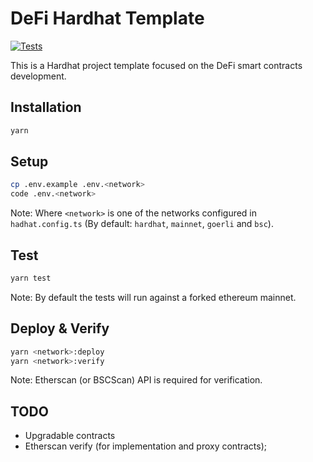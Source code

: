 # DeFi Hardhat Template

[![Tests](https://github.com/marcelomorgado/defi-hardhat-template/actions/workflows/main.yml/badge.svg)](https://github.com/marcelomorgado/defi-hardhat-template/actions/workflows/main.yml)

This is a Hardhat project template focused on the DeFi smart contracts development.

## Installation

```bash
yarn
```

## Setup

```bash
cp .env.example .env.<network>
code .env.<network>
```

Note: Where `<network>` is one of the networks configured in `hadhat.config.ts` (By default: `hardhat`, `mainnet`, `goerli` and `bsc`).

## Test

```bash
yarn test
```

Note: By default the tests will run against a forked ethereum mainnet.

## Deploy & Verify

```bash
yarn <network>:deploy
yarn <network>:verify
```

Note: Etherscan (or BSCScan) API is required for verification.

## TODO

- Upgradable contracts
- Etherscan verify (for implementation and proxy contracts);
